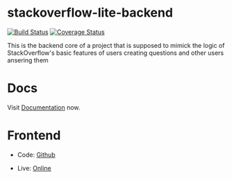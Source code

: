 # stackoverflow-lite-backend

[![Build Status](https://travis-ci.org/darlingtonamz/stackoverflow-lite-backend.svg?branch=master)](https://travis-ci.org/darlingtonamz/stackoverflow-lite-backend)
[![Coverage Status](https://coveralls.io/repos/github/darlingtonamz/stackoverflow-lite-backend/badge.svg?branch=master)](https://coveralls.io/github/darlingtonamz/stackoverflow-lite-backend?branch=master)



This is the backend core of a project that is supposed to mimick the logic of StackOverflow's basic features of users creating questions and other users ansering them

# Docs

Visit [Documentation](http://solapi/amanze.co/docs "Documentation for Stackover-lite API") now.

# Frontend

- Code: [Github](https://github.com/darlingtonamz/stackoverflow-lite-frontend/ "Documentation for Stackover-lite Frontend")

- Live: [Online](https://amz-sol-frontend.herokuapp.com "Live code running on Heroku")
